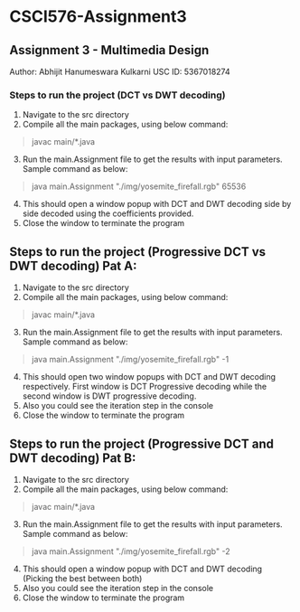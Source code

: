 # CSCI576-Assignment3
## Assignment 3 - Multimedia Design
Author: Abhijit Hanumeswara Kulkarni
USC ID: 5367018274

### Steps to run the project (DCT vs DWT decoding)
1) Navigate to the src directory
2) Compile all the main packages, using below command:
> javac main/*.java
3) Run the main.Assignment file to get the results with input parameters. Sample command as below:
> java main.Assignment "./img/yosemite_firefall.rgb" 65536 
4) This should open a window popup with DCT and DWT decoding side by side decoded using the coefficients provided.
6) Close the window to terminate the program

## Steps to run the project (Progressive DCT vs DWT decoding) Pat A:
1) Navigate to the src directory
2) Compile all the main packages, using below command:
> javac main/*.java
3) Run the main.Assignment file to get the results with input parameters. Sample command as below:
> java main.Assignment "./img/yosemite_firefall.rgb" -1
4) This should open two window popups with DCT and DWT decoding respectively. First window is DCT Progressive decoding while the second window is DWT progressive decoding.
5) Also you could see the iteration step in the console
6) Close the window to terminate the program

## Steps to run the project (Progressive DCT and DWT decoding) Pat B:
1) Navigate to the src directory
2) Compile all the main packages, using below command:
> javac main/*.java
3) Run the main.Assignment file to get the results with input parameters. Sample command as below:
> java main.Assignment "./img/yosemite_firefall.rgb" -2
4) This should open a window popup with DCT and DWT decoding (Picking the best between both)
5) Also you could see the iteration step in the console
6) Close the window to terminate the program